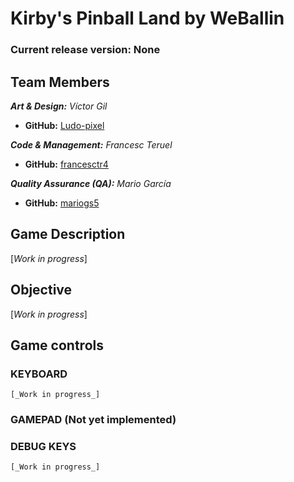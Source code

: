 # Kirby's Pinball Land by WeBallin

### Current release version: None

## Team Members

_**Art & Design:** Víctor Gil_
* **GitHub:** [Ludo-pixel](https://github.com/Ludo-pixel)

_**Code & Management:** Francesc Teruel_
* **GitHub:** [francesctr4](https://github.com/francesctr4)

_**Quality Assurance (QA):** Mario García_
* **GitHub:** [mariogs5](https://github.com/mariogs5)

## Game Description

[_Work in progress_]

## Objective

[_Work in progress_]

## Game controls

### KEYBOARD ###
	
	[_Work in progress_]
	
### GAMEPAD (Not yet implemented) ###



### DEBUG KEYS ###

	[_Work in progress_]
